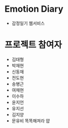 # Emotion Diary

- 감정일기 웹서비스

# 프로젝트 참여자

- 김태형
- 박재현
- 신동재
- 전도현
- 송병근
- 여채현
- 이수하
- 윤지언
- 유지선
- 김지양
- 문유비 똑똑해져라 얍
